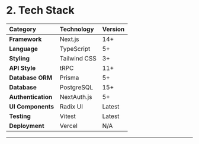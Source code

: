 # 2. Tech Stack

| Category | Technology | Version |
| :--- | :--- | :--- |
| **Framework** | Next.js | 14+ |
| **Language** | TypeScript | 5+ |
| **Styling** | Tailwind CSS | 3+ |
| **API Style** | tRPC | 11+ |
| **Database ORM** | Prisma | 5+ |
| **Database** | PostgreSQL | 15+ |
| **Authentication** | NextAuth.js | 5+ |
| **UI Components** | Radix UI | Latest |
| **Testing** | Vitest | Latest |
| **Deployment** | Vercel | N/A |

---
